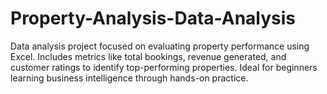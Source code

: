 # Property-Analysis-Data-Analysis
Data analysis project focused on evaluating property performance using Excel. Includes metrics like total bookings, revenue generated, and customer ratings to identify top-performing properties. Ideal for beginners learning business intelligence through hands-on practice.
